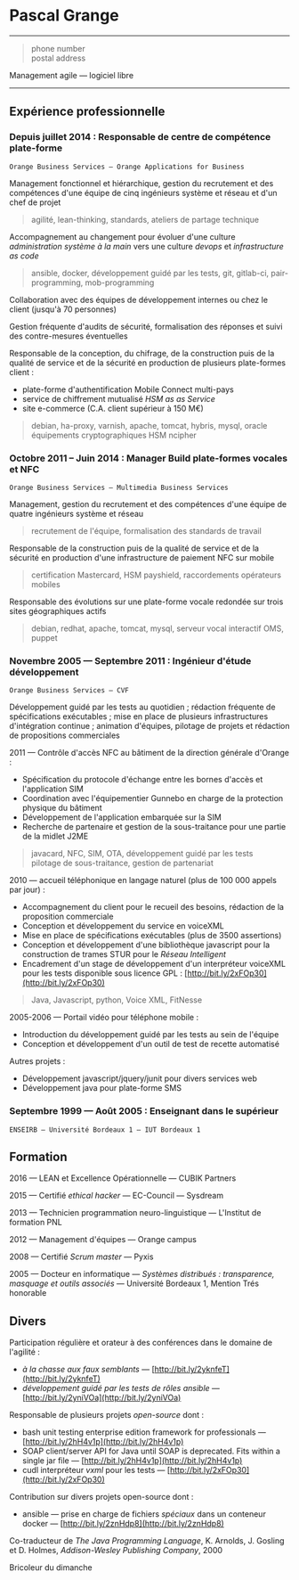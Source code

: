 Pascal Grange
=============

---

> <email> phone number \
> postal address

Management agile — logiciel libre

---

Expérience professionnelle
--------------------------

### Depuis juillet 2014 : Responsable de centre de compétence plate-forme
    Orange Business Services — Orange Applications for Business

Management fonctionnel et hiérarchique, gestion du recrutement et des
compétences d'une équipe de cinq ingénieurs système et réseau et d'un chef de
projet

> agilité, lean-thinking, standards, ateliers de partage technique

Accompagnement au changement pour évoluer d'une culture *administration système
à la main* vers une culture *devops* et *infrastructure as code*

> ansible, docker, développement guidé par les tests, git, gitlab-ci,
> pair-programming, mob-programming

Collaboration avec des équipes de développement internes ou chez le client
(jusqu'à 70 personnes)

Gestion fréquente d'audits de sécurité, formalisation des réponses et suivi des
contre-mesures éventuelles

Responsable de la conception, du chifrage, de la construction puis de la
qualité de service et de la sécurité en production de plusieurs plate-formes
client :

* plate-forme d'authentification Mobile Connect multi-pays
* service de chiffrement mutualisé *HSM as as Service*
* site e-commerce (C.A. client supérieur à 150 M€)

> debian, ha-proxy, varnish, apache, tomcat, hybris,
> mysql, oracle\
> équipements cryptographiques HSM ncipher

### Octobre 2011 – Juin 2014 : Manager Build plate-formes vocales et NFC
    Orange Business Services — Multimedia Business Services

Management, gestion du recrutement et des compétences d'une équipe de
quatre ingénieurs système et réseau

> recrutement de l'équipe,
> formalisation des standards de travail

Responsable de la construction puis de la qualité de service et de la sécurité
en production d'une infrastructure de paiement NFC sur mobile

> certification Mastercard,
> HSM payshield,
> raccordements opérateurs mobiles

Responsable des évolutions sur une plate-forme vocale redondée sur trois sites
géographiques actifs

> debian, redhat, apache, tomcat, mysql,
> serveur vocal interactif OMS,
> puppet

### Novembre 2005 — Septembre 2011 : Ingénieur d'étude développement
    Orange Business Services — CVF

Développement guidé par les tests au quotidien ;
rédaction fréquente de spécifications exécutables ;
mise en place de plusieurs infrastructures d'intégration continue ;
animation d'équipes, pilotage de projets et rédaction de
propositions commerciales

2011 — Contrôle d'accès NFC au bâtiment de la direction générale d'Orange :

* Spécification du protocole d'échange entre les bornes d'accès et
  l'application SIM
* Coordination avec l'équipementier Gunnebo en charge de la protection physique
  du bâtiment
* Développement de l'application embarquée sur la SIM
* Recherche de partenaire et gestion de la sous-traitance pour une partie de la
  midlet J2ME

> javacard, NFC, SIM, OTA,
> développement guidé par les tests\
> pilotage de sous-traitance, gestion de partenariat

2010 — accueil téléphonique en langage naturel (plus de 100 000 appels par jour) :

* Accompagnement du client pour le recueil des besoins, rédaction de la
  proposition commerciale
* Conception et développement du service en voiceXML
* Mise en place de spécifications exécutables (plus de 3500 assertions)
* Conception et développement d'une bibliothèque javascript pour la construction
  de trames STUR pour le *Réseau Intelligent*
* Encadrement d'un stage de développement d'un interpréteur voiceXML pour les
  tests disponible sous licence GPL : [http://bit.ly/2xFOp30](http://bit.ly/2xFOp30)

> Java, Javascript, python, 
> Voice XML, FitNesse

2005-2006 — Portail vidéo pour téléphone mobile :

* Introduction du développement guidé par les tests au sein de l'équipe
* Conception et développement d'un outil de test de recette automatisé

Autres projets :

* Développement javascript/jquery/junit pour divers services web
* Développement java pour plate-forme SMS

### Septembre 1999 — Août 2005 : Enseignant dans le supérieur
    ENSEIRB — Université Bordeaux 1 — IUT Bordeaux 1


Formation
---------

2016 — LEAN et Excellence Opérationnelle — CUBIK Partners

2015 — Certifié *ethical hacker* — EC-Council — Sysdream

2013 — Technicien programmation neuro-linguistique — L'Institut de formation PNL

2012  — Management d'équipes — Orange campus

2008 — Certifié *Scrum master* — Pyxis

2005 — Docteur en informatique — *Systèmes distribués :
transparence, masquage et outils associés* — Université Bordeaux 1,
Mention Trés honorable

Divers
------

Participation régulière et orateur à des conférences dans le domaine de
l'agilité :

* *à la chasse aux faux semblants* — [http://bit.ly/2yknfeT](http://bit.ly/2yknfeT)
* *développement guidé par les tests de rôles ansible* — [http://bit.ly/2yniVOa](http://bit.ly/2yniVOa)

Responsable de plusieurs projets *open-source* dont :

* bash unit testing enterprise edition framework for professionals —
  [http://bit.ly/2hH4v1p](http://bit.ly/2hH4v1p)
* SOAP client/server API for Java until SOAP is deprecated.
  Fits within a single jar file — [http://bit.ly/2hH4v1p](http://bit.ly/2hH4v1p)
* cudl interpréteur *vxml* pour les tests — [http://bit.ly/2xFOp30](http://bit.ly/2xFOp30)

Contribution sur divers projets open-source dont :

* ansible — prise en charge de fichiers *spéciaux* dans un conteneur docker —
  [http://bit.ly/2znHdp8](http://bit.ly/2znHdp8)

Co-traducteur de *The Java Programming Language*,
K. Arnolds, J. Gosling et D. Holmes, *Addison-Wesley Publishing Company*, 2000

Bricoleur du dimanche
